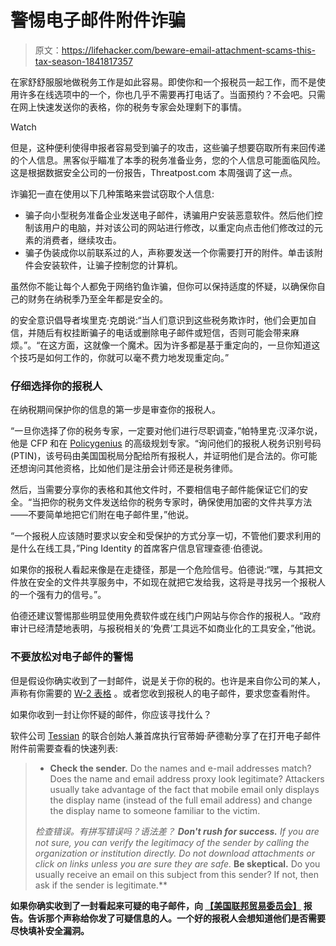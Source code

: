 # 警惕电子邮件附件诈骗

> 原文：<https://lifehacker.com/beware-email-attachment-scams-this-tax-season-1841817357>

在家舒舒服服地做税务工作是如此容易。即使你和一个报税员一起工作，而不是使用许多在线选项中的一个，你也几乎不需要再打电话了。当面预约？不会吧。只需在网上快速发送你的表格，你的税务专家会处理剩下的事情。

Watch

但是，这种便利使得申报者容易受到骗子的攻击，这些骗子想要窃取所有来回传递的个人信息。黑客似乎瞄准了本季的税务准备业务，您的个人信息可能面临风险。这是根据数据安全公司的一份报告，Threatpost.com 本周强调了这一点。

诈骗犯一直在使用以下几种策略来尝试窃取个人信息:

*   骗子向小型税务准备企业发送电子邮件，诱骗用户安装恶意软件。然后他们控制该用户的电脑，并对该公司的网站进行修改，以重定向点击他们修改过的元素的消费者，继续攻击。
*   骗子伪装成你以前联系过的人，声称要发送一个你需要打开的附件。单击该附件会安装软件，让骗子控制您的计算机。

虽然你不能让每个人都免于网络钓鱼诈骗，但你可以保持适度的怀疑，以确保你自己的财务在纳税季乃至全年都是安全的。

的安全意识倡导者埃里克·克朗说:“当人们意识到这些税务欺诈时，他们会更加自信，并随后有权挂断骗子的电话或删除电子邮件或短信，否则可能会带来麻烦。”。“在这方面，这就像一个魔术。因为许多都是基于重定向的，一旦你知道这个技巧是如何工作的，你就可以毫不费力地发现重定向。”

### 仔细选择你的报税人

在纳税期间保护你的信息的第一步是审查你的报税人。

“一旦你选择了你的税务专家，一定要对他们进行尽职调查，”帕特里克·汉泽尔说，他是 CFP 和在 [Policygenius](https://www.policygenius.com/) 的高级规划专家。“询问他们的报税人税务识别号码(PTIN)，该号码由美国国税局分配给所有报税人，并证明他们是合法的。你可能还想询问其他资格，比如他们是注册会计师还是税务律师。

然后，当需要分享你的表格和其他文件时，不要相信电子邮件能保证它们的安全。“当把你的税务文件发送给你的税务专家时，确保使用加密的文件共享方法——不要简单地把它们附在电子邮件里，”他说。

“一个报税人应该随时要求以安全和受保护的方式分享一切，不管他们要求利用的是什么在线工具，”Ping Identity 的首席客户信息官理查德·伯德说。

如果你的报税人看起来像是在走捷径，那是一个危险信号。伯德说:“嘿，与其把文件放在安全的文件共享服务中，不如现在就把它发给我，这将是寻找另一个报税人的一个强有力的信号。”。

伯德还建议警惕那些明显使用免费软件或在线门户网站与你合作的报税人。“政府审计已经清楚地表明，与报税相关的‘免费’工具远不如商业化的工具安全，”他说。

### 不要放松对电子邮件的警惕

但是假设你确实收到了一封邮件，说是关于你的税的。也许是来自你公司的某人，声称有你需要的 [W-2 表格](https://www.irs.gov/newsroom/employers-should-be-aware-of-w-2-scam-protect-employee-information) 。或者您收到报税人的电子邮件，要求您查看附件。

如果你收到一封让你怀疑的邮件，你应该寻找什么？

软件公司 [Tessian](https://www.tessian.com/) 的联合创始人兼首席执行官蒂姆·萨德勒分享了在打开电子邮件附件前需要查看的快速列表:

> *   **Check the sender.** Do the names and e-mail addresses match? Does the name and email address proxy look legitimate? Attackers usually take advantage of the fact that mobile email only displays the display name (instead of the full email address) and change the display name to someone familiar to the victim.
> 
> **检查错误。有拼写错误吗？语法差？*   **Don't rush for success.** If you are not sure, you can verify the legitimacy of the sender by calling the organization or institution directly. Do not download attachments or click on links unless you are sure they are safe.*   **Be skeptical.** Do you usually receive an email on this subject from this sender? If not, then ask if the sender is legitimate.**

**如果你确实收到了一封看起来可疑的电子邮件，向 [【美国联邦贸易委员会】](https://www.consumer.ftc.gov/articles/how-recognize-and-avoid-phishing-scams#report) 报告。告诉那个声称给你发了可疑信息的人。一个好的报税人会想知道他们是否需要尽快填补安全漏洞。**